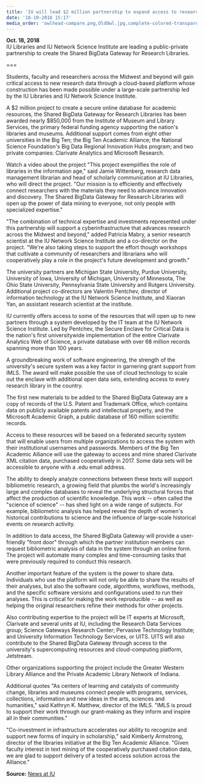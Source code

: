 ```yaml
---
title: 'IU will lead $2 million partnership to expand access to research data'
date: '18-10-2018 15:17'
media_order: 'owlhead-compare.png,OldOwl.jpg,complete-colored-transparent.png'
---
```


**Oct. 18, 2018**  
IU Libraries and IU Network Science Institute are leading a public-private partnership to create the Shared BigData Gateway for Research Libraries.

===

Students, faculty and researchers across the Midwest and beyond will gain critical access to new research data through a cloud-based platform whose construction has been made possible under a large-scale partnership led by the IU Libraries and IU Network Science Institute.

A $2 million project to create a secure online database for academic resources, the Shared BigData Gateway for Research Libraries has been awarded nearly $850,000 from the Institute of Museum and Library Services, the primary federal funding agency supporting the nation's libraries and museums. Additional support comes from eight other universities in the Big Ten; the Big Ten Academic Alliance; the National Science Foundation's Big Data Regional Innovation Hubs program; and two private companies: Clarivate Analytics and Microsoft Research.

Watch a video about the project
"This project exemplifies the role of libraries in the information age," said Jamie Wittenberg, research data management librarian and head of scholarly communication at IU Libraries, who will direct the project. "Our mission is to efficiently and effectively connect researchers with the materials they need to advance innovation and discovery. The Shared BigData Gateway for Research Libraries will open up the power of data mining to everyone, not only people with specialized expertise."

"The combination of technical expertise and investments represented under this partnership will support a cyberinfrastructure that advances research across the Midwest and beyond," added Patricia Mabry, a senior research scientist at the IU Network Science Institute and a co-director on the project. "We're also taking steps to support the effort though workshops that cultivate a community of researchers and librarians who will cooperatively play a role in the project's future development and growth."

The university partners are Michigan State University, Purdue University, University of Iowa, University of Michigan, University of Minnesota, The Ohio State University, Pennsylvania State University and Rutgers University. Additional project co-directors are Valentin Pentchev, director of information technology at the IU Network Science Institute, and Xiaoran Yan, an assistant research scientist at the institute.

IU currently offers access to some of the resources that will open up to new partners through a system developed by the IT team at the IU Network Science Institute. Led by Pentchev, the Secure Enclave for Critical Data is the nation's first universitywide implementation of the entire Clarivate Analytics Web of Science, a private database with over 68 million records spanning more than 100 years.

A groundbreaking work of software engineering, the strength of the university's secure system was a key factor in garnering grant support from IMLS. The award will make possible the use of cloud technology to scale out the enclave with additional open data sets, extending access to every research library in the country.

The first new materials to be added to the Shared BigData Gateway are a copy of records of the U.S. Patent and Trademark Office, which contains data on publicly available patents and intellectual property, and the Microsoft Academic Graph, a public database of 160 million scientific records.

Access to these resources will be based on a federated security system that will enable users from multiple organizations to access the system with their institutional usernames and passwords. Members of the Big Ten Academic Alliance will use the gateway to access and mine shared Clarivate XML citation data, purchased cooperatively in 2017. Some data sets will be accessible to anyone with a .edu email address. 

The ability to deeply analyze connections between these texts will support bibliometric research, a growing field that plumbs the world's increasingly large and complex databases to reveal the underlying structural forces that affect the production of scientific knowledge. This work -- often called the "science of science" -- has shed light on a wide range of subjects. For example, bibliometric analysis has helped reveal the depth of women's historical contributions to science and the influence of large-scale historical events on research activity.

In addition to data access, the Shared BigData Gateway will provide a user-friendly "front door" through which the partner institution members can request bibliometric analysis of data in the system through an online form. The project will automate many complex and time-consuming tasks that were previously required to conduct this research.

Another important feature of the system is the power to share data. Individuals who use the platform will not only be able to share the results of their analyses, but also the software code, algorithms, workflows, methods, and the specific software versions and configurations used to run their analyses. This is critical for making the work reproducible -- as well as helping the original researchers refine their methods for other projects.

Also contributing expertise to the project will be IT experts at Microsoft, Clarivate and several units at IU, including the Research Data Services group; Science Gateways Research Center; Pervasive Technology Institute; and University Information Technology Services, or UITS. UITS will also contribute to the Shared BigData Gateway through access to the university's supercomputing resources and cloud-computing platform, Jetstream.

Other organizations supporting the project include the Greater Western Library Alliance and the Private Academic Library Network of Indiana.

Additional quotes
"As centers of learning and catalysts of community change, libraries and museums connect people with programs, services, collections, information and new ideas in the arts, sciences and humanities," said Kathryn K. Matthew, director of the IMLS. "IMLS is proud to support their work through our grant-making as they inform and inspire all in their communities."

"Co-investment in infrastructure accelerates our ability to recognize and support new forms of inquiry in scholarship," said Kimberly Armstrong, director of the libraries initiative at the Big Ten Academic Alliance. "Given faculty interest in text mining of the cooperatively purchased citation data, we are glad to support delivery of a tested access solution across the Alliance."

**Source:** [News at IU](https://news.iu.edu/stories/2018/10/iu/releases/18-shared-bigdata-gateway-for-research-networks.html?fbclid=IwAR0pCD-goSa8AXLx1Fny_ai6fpT-RZCzltOLYxBQz57wy94YrHqSoVBRU98)  